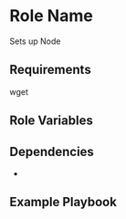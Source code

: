 Role Name
=========

Sets up Node

Requirements
------------

wget

Role Variables
--------------

Dependencies
------------

-

Example Playbook
----------------
